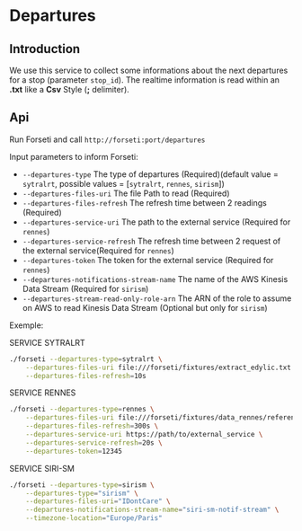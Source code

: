 # Departures

## Introduction

We use this service to collect some informations about the next departures for a stop (parameter `stop_id`).
The realtime information is read within an **.txt** like a **Csv** Style (**;** delimiter).

## Api

Run Forseti and call `http://forseti:port/departures`

Input parameters to inform Forseti:

- `--departures-type` The type of departures (Required)(default value = `sytralrt`, possible values = [`sytralrt`, `rennes`, `sirism`])
- `--departures-files-uri` The file Path to read (Required)
- `--departures-files-refresh` The refresh time between 2 readings (Required)
- `--departures-service-uri` The path to the external service (Required for `rennes`)
- `--departures-service-refresh` The refresh time between 2 request of the  external service(Required for `rennes`)
- `--departures-token` The token for the external service (Required for `rennes`)
- `--departures-notifications-stream-name` The name of the AWS Kinesis Data Stream (Required for `sirism`)
- `--departures-stream-read-only-role-arn` The ARN of the role to assume on AWS to read Kinesis Data Stream (Optional but only for `sirism`)

Exemple:

SERVICE SYTRALRT
``` bash
./forseti --departures-type=sytralrt \
    --departures-files-uri file:///forseti/fixtures/extract_edylic.txt \
    --departures-files-refresh=10s 
```

SERVICE RENNES
``` bash
./forseti --departures-type=rennes \
    --departures-files-uri file:///forseti/fixtures/data_rennes/referential \
    --departures-files-refresh=300s \
    --departures-service-uri https://path/to/external_service \
    --departures-service-refresh=20s \
    --departures-token=12345
```

SERVICE SIRI-SM
``` bash
./forseti --departures-type=sirism \
    --departures-type="sirism" \
    --departures-files-uri="IDontCare" \
    --departures-notifications-stream-name="siri-sm-notif-stream" \
    --timezone-location="Europe/Paris"
```